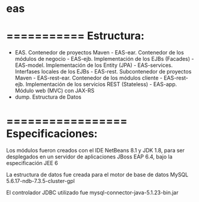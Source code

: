# eas
===========
Estructura:
===========

- EAS. Contenedor de proyectos Maven
       - EAS-ear. Contenedor de los módulos de negocio
       - EAS-ejb. Implementación de los EJBs (Facades)
       - EAS-model. Implementación de los Entity (JPA)
       - EAS-services. Interfases locales de los EJBs
       - EAS-rest. Subcontenedor de proyectos Maven
              - EAS-rest-ear. Contenedor de los módulos cliente
              - EAS-rest-ejb. Implementación de los servicios REST (Stateless)
              - EAS-app. Módulo web (MVC) con JAX-RS
- dump. Estructura de Datos

=================
Especificaciones:
=================

Los módulos fueron creados con el IDE NetBeans 8.1 y JDK 1.8, para ser desplegados en un servidor de aplicaciones JBoss EAP 6.4, bajo la especificación JEE 6

La estructura de datos fue creada para el motor de base de datos MySQL 5.6.17-ndb-7.3.5-cluster-gpl

El controlador JDBC utilizado fue mysql-connector-java-5.1.23-bin.jar

